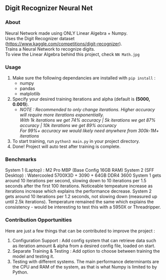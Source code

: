 ## Digit Recognizer Neural Net

### About
Neural Network made using ONLY Linear Algebra + Numpy.
<br/>Uses the Digit Recognizer dataset (https://www.kaggle.com/competitions/digit-recognizer).
<br/>Trains a Neural Network to recognize digits.
<br/>To view the Linear Algebra behind this project, check `NN Math.jpg`

### Usage
1. Make sure the following dependancies are installed with `pip install` :
    - numpy
    - pandas
    - matplotlib
2. Specify your desired training iterations and alpha (default is **(5000, 0.001)**).
    - *NOTE : Recommended to only change iterations. Higher accuracy will require more iterations exponentially. <br/>With 1k iterations we get 74% accuracy | 5k iterations we get 87% accuracy | 10k iterations we get 89% accuracy <br/>For 99%+ accuracy we would likely need anywhere from 300k-1M+ iterations*
3. To start training, run `python3 main.py` in your project directory.
4. Done! Project will auto test after training is complete.

### Benchmarks
System 1 (Laptop) : M2 Pro MBP (Base Config 16GB RAM)
System 2 (SFF Desktop) : Watercooled 5700X3D + 3090 + 64GB DDR4 3600
System 1 gets around 10 iterations per second, slowing down to 10 iterations per 1.5 seconds after the first 100 iterations. Noticeable tempeature increase as iterations increase which explains the performance decrease.
System 2 gets around 10 iterations per 1.2 seconds, not slowing down (measured up until 2.5k iterations). Temperature remained the same which explains the consistency - would be interesting to test this with a 5950X or Threadripper.

### Contribution Opportunities
Here are just a few things that can be contributed to improve the project :
1. Configuration Support : Add config system that can retrieve data such as iteration amount & alpha from a desired config file, loaded on start.
2. Separate Training & Testing : Add option to choose between training the model and testing it.
3. Testing with different systems. The main performance determinants are the CPU and RAM of the system, as that is what Numpy is limited to by Python.